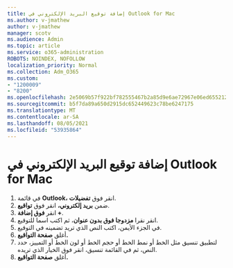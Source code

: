 ```yaml
---
title: إضافة توقيع البريد الإلكتروني في Outlook for Mac
ms.author: v-jmathew
author: v-jmathew
manager: scotv
ms.audience: Admin
ms.topic: article
ms.service: o365-administration
ROBOTS: NOINDEX, NOFOLLOW
localization_priority: Normal
ms.collection: Adm_O365
ms.custom:
- "1200009"
- "8200"
ms.openlocfilehash: 2e5069b57f922bf782555467b2a85d9e6ae72967e06ed655212e8574ed4c091b
ms.sourcegitcommit: b5f7da89a650d2915dc652449623c78be6247175
ms.translationtype: MT
ms.contentlocale: ar-SA
ms.lasthandoff: 08/05/2021
ms.locfileid: "53935864"
---
```

# <a name="add-email-signature-in-outlook-for-mac"></a>إضافة توقيع البريد الإلكتروني في Outlook for Mac

1. في قائمة **Outlook،** انقر فوق **تفضيلات**.
2. ضمن **بريد إلكتروني،** انقر فوق **تواقيع**.
3. انقر **فوق إضافة +**.
4. انقر نقرا **مزدوجا فوق بدون عنوان**، ثم اكتب اسما للتوقيع.
5. في الجزء الأيمن، اكتب النص الذي تريد تضمينه في التوقيع.
6. أغلق **صفحة التواقيع.**
7. لتطبيق تنسيق مثل الخط أو نمط الخط أو حجم الخط أو لون الخط أو التمييز، حدد النص، ثم في القائمة تنسيق، انقر فوق الخيار الذي تريده.
8. أغلق **صفحة التواقيع.**

